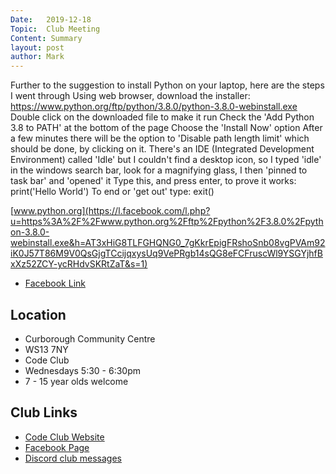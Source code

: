 ```yaml
---
Date:   2019-12-18
Topic:  Club Meeting
Content: Summary
layout: post
author: Mark
---
```

Further to the suggestion to install Python on your laptop, here are the steps I went through
Using web browser, download the installer: https://www.python.org/ftp/python/3.8.0/python-3.8.0-webinstall.exe
Double click on the downloaded file to make it run
Check the 'Add Python 3.8 to PATH' at the bottom of the page
Choose the 'Install Now' option
After a few minutes there will be the option to 'Disable path length limit' which should be done, by clicking on it.
There's an IDE (Integrated Development Environment) called 'Idle' but I couldn't find a desktop icon, so I typed 'idle' in the windows search bar, look for a magnifying glass, I then 'pinned to task bar' and 'opened' it
Type this, and press enter, to prove it works:    print('Hello World')
To end or 'get out' type: exit()

[www.python.org](https://l.facebook.com/l.php?u=https%3A%2F%2Fwww.python.org%2Fftp%2Fpython%2F3.8.0%2Fpython-3.8.0-webinstall.exe&h=AT3xHiG8TLFGHQNG0_7gKkrEpigFRshoSnb08vgPVAm92iK0J57T86M9V0QsGjgTCcijqxysUq9VePRgb14sQG8eFCFruscWl9YSGYjhfBxXz52ZCY-ycRHdvSKRtZaT&s=1)

* [Facebook Link](https://www.facebook.com/1481985248595237/posts/2445657738894645/)

## Location

* Curborough Community Centre
* WS13 7NY
* Code Club
* Wednesdays 5:30 - 6:30pm
* 7 - 15 year olds welcome

## Club Links

* [Code Club Website](https://lichfield-code-club.github.io/)
* [Facebook Page](https://www.facebook.com/LichfieldCoders)
* [Discord club messages](https://discord.gg/szz6xGK)
